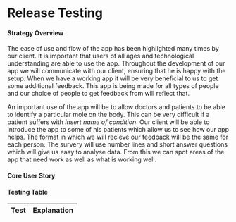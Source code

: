 # Release Testing

#### Strategy Overview
The ease of use and flow of the app has been highlighted many times by our client. It is important that users of all ages and technological understanding are able to use the app. Throughout the development of our app we will communicate with our client, ensuring that he is happy with the setup. When we have a working app it will be very beneficial to us to get some additional feedback. This app is being made for all types of people and our choice of people to get feedback from will reflect that.

An important use of the app will be to allow doctors and patients to be able to identify a particular mole on the body. This can be very difficult if a patient suffers with *insert name of condition*. Our client will be able to introduce the app to some of his patients which allow us to see how our app helps. The format in which we will recieve our feedback will be the same for each person. The survery will use number lines and short answer questions which will give us easy to analyse data. From this we can spot areas of the app that need work as well as what is working well. 

#### Core User Story

#### Testing Table
Test | Explanation
-----|------------
